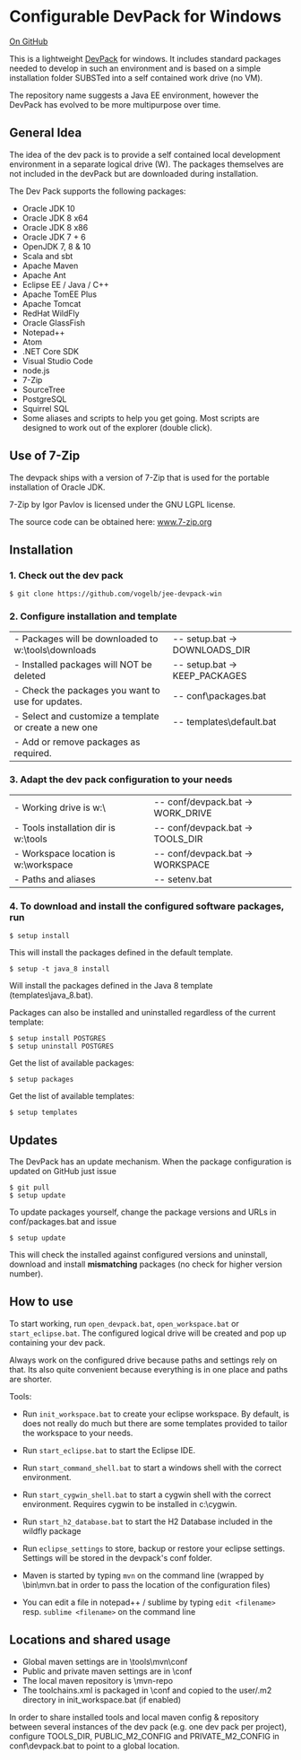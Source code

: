 # Configurable DevPack for Windows
[On GitHub](https://github.com/vogelb/jee-devpack-win)

This is a lightweight [DevPack](http://blog.tknerr.de/blog/2014/10/09/devpack-philosophy-aka-works-on-your-machine/) for windows.
It includes standard packages needed to develop in such an environment and is based on a simple installation folder SUBSTed into a self contained work drive (no VM).

The repository name suggests a Java EE environment, however the DevPack has evolved to be more multipurpose over time.

## General Idea

The idea of the dev pack is to provide a self contained local development environment in a separate logical drive (W).
The packages themselves are not included in the devPack but are downloaded during installation.

The Dev Pack supports the following packages:
- Oracle JDK 10
- Oracle JDK 8 x64
- Oracle JDK 8 x86
- Oracle JDK 7 + 6
- OpenJDK 7, 8 & 10
- Scala and sbt
- Apache Maven
- Apache Ant
- Eclipse EE / Java / C++
- Apache TomEE Plus
- Apache Tomcat
- RedHat WildFly
- Oracle GlassFish
- Notepad++
- Atom
- .NET Core SDK
- Visual Studio Code
- node.js
- 7-Zip
- SourceTree
- PostgreSQL
- Squirrel SQL
- Some aliases and scripts to help you get going. Most scripts are designed to work out of the explorer (double click).

## Use of 7-Zip

The devpack ships with a version of 7-Zip that is used for the portable installation of Oracle JDK.

7-Zip by Igor Pavlov is licensed under the GNU LGPL license.

The source code can be obtained here: www.7-zip.org

## Installation

### 1. Check out the dev pack

	$ git clone https://github.com/vogelb/jee-devpack-win
	
### 2. Configure installation and template

| | |
| -------------------------------------------------------------- | ----------------------------------- |
| - Packages will be downloaded to w:\tools\downloads            | -- setup.bat -> DOWNLOADS_DIR       |
| - Installed packages will NOT be deleted                       | -- setup.bat -> KEEP_PACKAGES       |
| - Check the packages you want to use for updates.              | -- conf\packages.bat                |
| - Select and customize a template or create a new one          | -- templates\default.bat            |
| - Add or remove packages as required.                          |                                     | 

### 3. Adapt the dev pack configuration to your needs
| | |
| -------------------------------------- | ----------------------------------- |
| - Working drive is w:\                 |   -- conf/devpack.bat -> WORK_DRIVE |
| - Tools installation dir is w:\tools   |  -- conf/devpack.bat -> TOOLS_DIR   |
| - Workspace location is w:\workspace   |  -- conf/devpack.bat -> WORKSPACE   |
| - Paths and aliases                    |	-- setenv.bat                      |

### 4. To download and install the configured software packages, run

	$ setup install
	
This will install the packages defined in the default template.

	$ setup -t java_8 install
	
Will install the packages defined in the Java 8 template (templates\java_8.bat).

Packages can also be installed and uninstalled regardless of the current template:
	
	$ setup install POSTGRES
	$ setup uninstall POSTGRES
	
Get the list of available packages:
	
	$ setup packages

Get the list of available templates:
	
	$ setup templates
	
## Updates
The DevPack has an update mechanism. When the package configuration is updated on GitHub just issue

	$ git pull
	$ setup update

To update packages yourself, change the package versions and URLs in conf/packages.bat and issue

	$ setup update
	
This will check the installed against configured versions and uninstall, download and install **mismatching** packages (no check for higher version number).

## How to use

To start working, run `open_devpack.bat`, `open_workspace.bat` or `start_eclipse.bat`. The configured logical drive will be created and pop up containing your dev pack.

Always work on the configured drive because paths and settings rely on that. Its also quite convenient because everything is in one place and paths are shorter.

Tools:

- Run `init_workspace.bat` to create your eclipse workspace. By default, is does not really do much but there are some templates provided to tailor the workspace to your needs.

- Run `start_eclipse.bat` to start the Eclipse IDE.

- Run `start_command_shell.bat` to start a windows shell with the correct environment.

- Run `start_cygwin_shell.bat` to start a cygwin shell with the correct environment. Requires cygwin to be installed in c:\cygwin.

- Run `start_h2_database.bat` to start the H2 Database included in the wildfly package

- Run `eclipse_settings` to store, backup or restore your eclipse settings. Settings will be stored in the devpack's conf folder.

- Maven is started by typing `mvn` on the command line (wrapped by \bin\mvn.bat in order to pass the location of the configuration files)

- You can edit a file in notepad++ / sublime by typing `edit <filename>` resp. `sublime <filename>` on the command line

## Locations and shared usage

- Global maven settings are in \tools\mvn\conf
- Public and private maven settings are in \conf
- The local maven repository is \mvn-repo
- The toolchains.xml is packaged in \conf and copied to the user/.m2 directory in init_workspace.bat (if enabled)

In order to share installed tools and local maven config & repository between several instances of the dev pack (e.g. one dev pack per project), configure TOOLS_DIR, PUBLIC_M2_CONFIG and PRIVATE_M2_CONFIG in conf\devpack.bat to point to a global location.

